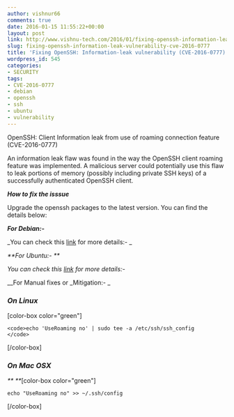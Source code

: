 ```yaml
---
author: vishnur66
comments: true
date: 2016-01-15 11:55:22+00:00
layout: post
link: http://www.vishnu-tech.com/2016/01/fixing-openssh-information-leak-vulnerability-cve-2016-0777/
slug: fixing-openssh-information-leak-vulnerability-cve-2016-0777
title: 'Fixing OpenSSH: Information-leak vulnerability (CVE-2016-0777)'
wordpress_id: 545
categories:
- SECURITY
tags:
- CVE-2016-0777
- debian
- openssh
- ssh
- ubuntu
- vulnerability
---
```


OpenSSH: Client Information leak from use of roaming connection feature (CVE-2016-0777)





An information leak flaw was found in the way the OpenSSH client roaming feature was implemented. A malicious server could potentially use this flaw to leak portions of memory (possibly including private SSH keys) of a successfully authenticated OpenSSH client.










_**How to fix the isssue**_







Upgrade the openssh packages to the latest version. You can find the details below:










**_For Debian:-_**




_You can check this [link](https://security-tracker.debian.org/tracker/CVE-2016-0777) for more details:- _













_**For Ubuntu:- **_




_You can check this [link](http://www.ubuntu.com/usn/usn-2869-1/) for more details:-_
















__For Manual fixes or _Mitigation:- _










### _On Linux_




[color-box color="green"]

    
    <code>echo 'UseRoaming no' | sudo tee -a /etc/ssh/ssh_config
    </code>


[/color-box]


### _**On Mac OSX**_


_** **_[color-box color="green"]

`echo "UseRoaming no" >> ~/.ssh/config `

[/color-box]







